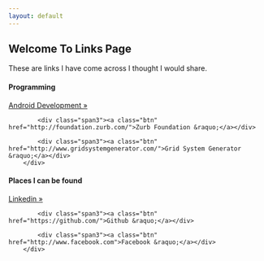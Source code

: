```yaml
---
layout: default
---
```


<h2>Welcome To Links Page</h2>
<p>These are links I have come across I thought I would share.</p>


<div class="row">
		<h4>Programming</h4>
		<div class="span12">
			<div class="span3"><a class="btn" href="http://developer.android.com/index.html">Android Development &raquo;</a></div>

			<div class="span3"><a class="btn" href="http://foundation.zurb.com/">Zurb Foundation &raquo;</a></div>

			<div class="span3"><a class="btn" href="http://www.gridsystemgenerator.com/">Grid System Generator &raquo;</a></div>
		</div>
</div>


<div class="row">
		<h4>Places I can be found</h4>
		<div class="span12">
			<div class="span3"><a class="btn" href="http://www.linkedin.com">Linkedin &raquo;</a></div>

			<div class="span3"><a class="btn" href="https://github.com/">Github &raquo;</a></div>

			<div class="span3"><a class="btn" href="http://www.facebook.com">Facebook &raquo;</a></div>
		</div>
</div>